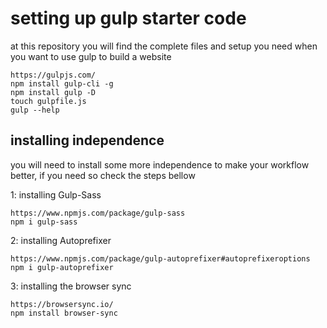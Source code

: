 # setting up gulp starter code

at this repository you will find the complete files and setup you need when you want to use gulp to build a website
```
https://gulpjs.com/
npm install gulp-cli -g
npm install gulp -D
touch gulpfile.js
gulp --help
```

## installing independence

you will need to install some more independence to make your workflow better, if you need so check the steps bellow

1: installing Gulp-Sass

```
https://www.npmjs.com/package/gulp-sass
npm i gulp-sass
```

2: installing Autoprefixer

```
https://www.npmjs.com/package/gulp-autoprefixer#autoprefixeroptions
npm i gulp-autoprefixer
```

3: installing the browser sync

```
https://browsersync.io/
npm install browser-sync
```